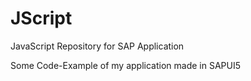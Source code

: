 # JScript
JavaScript Repository for SAP Application 

Some Code-Example of my application made in SAPUI5
